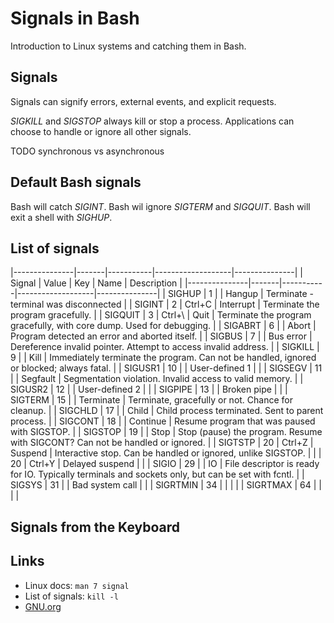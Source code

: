 # Signals in Bash

Introduction to Linux systems and catching them in Bash.

## Signals

Signals can signify errors, external events, and explicit requests.

*SIGKILL* and *SIGSTOP* always kill or stop a process.
Applications can choose to handle or ignore all other signals.

TODO synchronous vs asynchronous

## Default Bash signals

Bash will catch *SIGINT*.
Bash wil ignore *SIGTERM* and *SIGQUIT*.
Bash will exit a shell with *SIGHUP*.


## List of signals

|---------------|-------|-----------|-------------------|---------------|
| Signal        | Value | Key       | Name              | Description   |
|---------------|-------|-----------|-------------------|---------------|
| SIGHUP        | 1     |           | Hangup            | Terminate - terminal was disconnected |
| SIGINT        | 2     | Ctrl+C    | Interrupt         | Terminate the program gracefully. |
| SIGQUIT       | 3     | Ctrl+\    | Quit              | Terminate the program gracefully, with core dump. Used for debugging. |
| SIGABRT       | 6     |           | Abort             | Program detected an error and aborted itself. |
| SIGBUS        | 7     |           | Bus error         | Dereference invalid pointer. Attempt to access invalid address. |
| SIGKILL       | 9     |           | Kill              | Immediately terminate the program. Can not be handled, ignored or blocked; always fatal. |
| SIGUSR1       | 10    |           | User-defined 1    | |
| SIGSEGV       | 11    |           | Segfault          | Segmentation violation. Invalid access to valid memory. |
| SIGUSR2       | 12    |           | User-defined 2    | |
| SIGPIPE       | 13    |           | Broken pipe       | |
| SIGTERM       | 15    |           | Terminate         | Terminate, gracefully or not. Chance for cleanup. |
| SIGCHLD       | 17    |           | Child             | Child process terminated. Sent to parent process. |
| SIGCONT       | 18    |           | Continue          | Resume program that was paused with SIGSTOP. |
| SIGSTOP       | 19    |           | Stop              | Stop (pause) the program. Resume with SIGCONT? Can not be handled or ignored. |
| SIGTSTP       | 20    | Ctrl+Z    | Suspend           | Interactive stop. Can be handled or ignored, unlike SIGSTOP. |
|               | 20    | Ctrl+Y    | Delayed suspend   | |
| SIGIO         | 29    |           | IO                | File descriptor is ready for IO. Typically terminals and sockets only, but can be set with fcntl. |
| SIGSYS        | 31    |           | Bad system call   | |
| SIGRTMIN      | 34    |           |                   | |
| SIGRTMAX      | 64    |           |                   | |

## Signals from the Keyboard

## Links

  * Linux docs: `man 7 signal`
  * List of signals: `kill -l`
  * [GNU.org](https://www.gnu.org/software/libc/manual/html_node/Standard-Signals.html#Standard-Signals)
